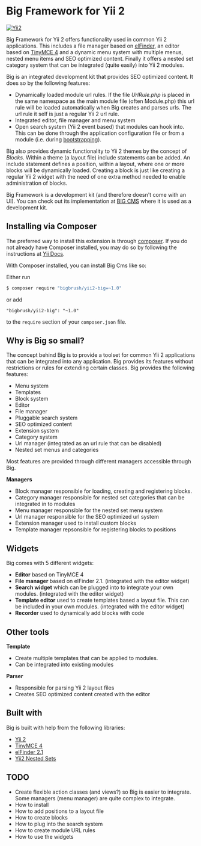 Big Framework for Yii 2
===================================

[![Yii2](https://img.shields.io/badge/Powered_by-Yii_Framework-green.svg?style=flat)](http://www.yiiframework.com/)

Big Framework for Yii 2 offers functionality used in common Yii 2 applications. This includes a file manager based on [elFinder](http://elfinder.org/), an editor based on [TinyMCE 4](http://www.tinymce.com/) and a dynamic menu system with multiple menus, nested menu items and SEO optimized content. Finally it offers a nested set category system that can be integrated (quite easily) into Yii 2 modules.

Big is an integrated development kit that provides SEO optimized content. It does so by the following features:
  - Dynamically loaded module url rules. If the file *UrlRule.php* is placed in the same namespace as the main module file (often Module.php) this url rule will be loaded automatically when Big creates and parses urls. The url rule it self is just a regular Yii 2 url rule.
  - Integrated editor, file manager and menu system
  - Open search system (Yii 2 event based) that modules can hook into. This can be done through the application configuration file or from a module (i.e. during [bootstrapping](http://www.yiiframework.com/doc-2.0/guide-runtime-bootstrapping.html)).

Big also provides dynamic functionality to Yii 2 themes by the concept of *Blocks*. Within a theme (a layout file) include statements can be added. An include statement defines a position, within a layout, where one or more blocks will be dynamically loaded. Creating a block is just like creating a regular Yii 2 widget with the need of one extra method needed to enable administration of blocks.

Big Framework is a development kit (and therefore doesn't come with an UI). You can check out its implementation at [BIG CMS](https://github.com/bigbrush/yii2-bigcms) where it is used as a development kit.


Installing via Composer <span id="installing-via-composer"></span>
-----------------------------------
The preferred way to install this extension is through [composer](http://getcomposer.org/download/).
If you do not already have Composer installed, you may do so by following the instructions at [Yii Docs](https://github.com/yiisoft/yii2/blob/master/docs/guide/start-installation.md#installing-via-composer-).

With Composer installed, you can install Big Cms like so:

Either run

```bash
$ composer require "bigbrush/yii2-big=~1.0"
```

or add

```
"bigbrush/yii2-big": "~1.0"
```

to the `require` section of your `composer.json` file.


Why is Big so small?
--------------------

The concept behind Big is to provide a toolset for common Yii 2 applications that can be integrated into any application. Big provides its features without restrictions or rules for extending certain classes. Big provides the following features: 
  - Menu system
  - Templates
  - Block system
  - Editor
  - File manager
  - Pluggable search system
  - SEO optimized content
  - Extension system
  - Category system
  - Url manager (integrated as an url rule that can be disabled)
  - Nested set menus and categories

Most features are provided through different managers accessible through Big.

**Managers**
  - Block manager responsible for loading, creating and registering blocks.
  - Category manager responsible for nested set categories that can be integrated in to modules
  - Menu manager responsible for the nested set menu system
  - Url manager responsible for the SEO optimized url system
  - Extension manager used to install custom blocks
  - Template manager repsonsible for registering blocks to positions


Widgets
--------------------

Big comes with 5 different widgets:
  - **Editor** based on TinyMCE 4
  - **File manager** based on elFinder 2.1. (integrated with the editor widget)
  - **Search widget** which can be plugged into to integrate your own modules. (integrated with the editor widget)
  - **Template editor** used to create templates based a layout file. This can be included in your own modules. (integrated with the editor widget)
  - **Recorder** used to dynamically add blocks with code


Other tools
--------------------

**Template**
  - Create multiple templates that can be applied to modules.
  - Can be integrated into existing modules


**Parser**
  - Responsible for parsing Yii 2 layout files
  - Creates SEO optimized content created with the editor


Built with
--------------------

Big is built with help from the following libraries:
  - [Yii 2](https://github.com/yiisoft/yii2)
  - [TinyMCE 4](http://www.tinymce.com)
  - [elFinder 2.1](http://elfinder.org)
  - [Yii2 Nested Sets](https://github.com/creocoder/yii2-nested-sets)


TODO
--------------------

  - Create flexible action classes (and views?) so Big is easier to integrate. Some managers (menu manager) are quite complex to integrate.
  - How to install
  - How to add positions to a layout file
  - How to create blocks
  - How to plug into the search system
  - How to create module URL rules
  - How to use the widgets